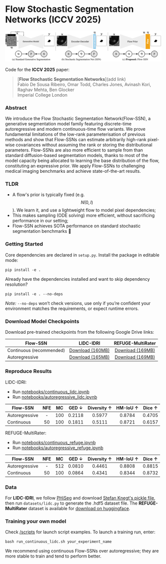 # Flow Stochastic Segmentation Networks (ICCV 2025)

![figure1](assets/figure1.png)

Code for the **ICCV 2025** paper:

>[**Flow Stochastic Segmentation Networks**](add link)\
>Fabio De Sousa Ribeiro, Omar Todd, Charles Jones, Avinash Kori, Raghav Mehta, Ben Glocker\
Imperial College London

### Abstract

We introduce the Flow Stochastic Segmentation Network(Flow-SSN), a generative segmentation model family featuring discrete-time autoregressive and modern continuous-time flow variants. We prove fundamental limitations of the low-rank parameterisation of previous methods and show that Flow-SSNs can estimate arbitrarily high-rank pixel-wise covariances without assuming the rank or storing the distributional parameters. Flow-SSNs are also more efficient to sample from than standard diffusion-based segmentation models, thanks to most of the model capacity being allocated to learning the base distribution of the flow, constituting an expressive prior. We apply Flow-SSNs to challenging medical imaging benchmarks and achieve state-of-the-art results.

### TLDR
 - A flow's prior is typically fixed (e.g. $$N(0, I)$$). We learn it, and use a lightweight flow to model pixel dependencies;
 - This makes sampling (ODE solving) more efficient, without sacrificing performance in our setting;
 - Flow-SSN achieves SOTA performance on standard stochastic segmentation benchmarks :rocket:

### Getting Started

Core dependencies are declared in `setup.py`. Install the package in editable mode:
```
pip install -e .
```
Already have the dependencies installed and want to skip dependency resolution?

```
pip install -e . --no-deps
```
*Note:* `--no-deps` won’t check versions, use only if you’re confident your environment matches the requirements, or expect runtime errors.

### Download Model Checkpoints

Download pre-trained checkpoints from the following Google Drive links:

| Flow-SSN | LIDC-IDRI | REFUGE-MultiRater |
|----------|:----------:|:----------:|
| Continuous (recommended)    | [Download (160MB)](https://drive.google.com/file/d/1jseipMXHcASEeKEduhgLCLpmB7u364HY/view?usp=sharing)   | [Download (169MB)](https://drive.google.com/file/d/1akmq2t67P4KJxddkmh96m608gOjRS_yc/view?usp=sharing)   |
| Autoregressive    | [Download (165MB)](https://drive.google.com/file/d/1R6wY3h6uT_JXixLqrDa3ZzUFHO5GQBvh/view?usp=sharing)   | [Download (169MB)](https://drive.google.com/file/d/15Za8G2In0Vd_4THFoLxjp4T9TFs4ba1V/view?usp=sharing)   |


### Reproduce Results

LIDC-IDRI:
- Run [notebooks/continuous_lidc.ipynb](notebooks/eval_continuous_lidc.ipynb)
- Run [notebooks/autoregressive_lidc.ipynb](notebooks/eval_autoregressive_lidc.ipynb)

| Flow-SSN |  NFE | MC | GED $\downarrow$ | Diversity $\uparrow$ | HM-IoU $\uparrow$ | Dice $\uparrow$ |
|---------|:-----------------:|:-----------:|:--------:|:--------:|:--------:|:--------:|
| Autoregressive  | - | 100 |0.2118          | 0.5977    | 0.8784 | 0.4705 |
| Continuous   | 50 | 100 |0.1811          | 0.5111    | 0.8721 | 0.6157 |

REFUGE-MultiRater:
- Run [notebooks/continuous_refuge.ipynb](notebooks/eval_continuous_refuge.ipynb)
- Run [notebooks/autoregressive_refuge.ipynb](notebooks/eval_autoregressive_refuge.ipynb)

| Flow-SSN |  NFE | MC | GED $\downarrow$ | Diversity $\uparrow$ | HM-IoU $\uparrow$ | Dice $\uparrow$ |
|---------|:-----------------:|:-----------:|:--------:|:--------:|:--------:|:--------:|
| Autoregressive  | - | 512 |0.0810          | 0.4461    | 0.8808 | 0.8815 |
| Continuous   | 50 | 100 |0.0864          | 0.4341    | 0.8344 | 0.8732 |

### Data

For **LIDC-IDRI**, we follow [PHiSeg](https://github.com/baumgach/PHiSeg-code) and download [Stefan Knegt's pickle file](https://drive.google.com/drive/folders/1xKfKCQo8qa6SAr3u7qWNtQjIphIrvmd5), then run `datasets/lidc.py` to generate the .hdf5 dataset file.
The **REFUGE-MultiRater** dataset is available for [download on huggingface](https://huggingface.co/datasets/realslimman/REFUGE-MultiRater).

### Training your own model

Check [/scripts](/scripts) for launch script examples. To launch a training run, enter:
```
bash run_continuous_lidc.sh your_experiment_name
```
We recommend using continuous Flow-SSNs over autoregressive; they are more stable to train and tend to perform better.
